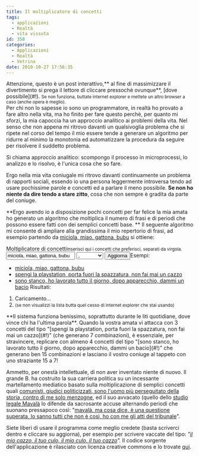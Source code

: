 ```yaml
---
title: Il moltiplicatore di concetti
tags:
  - applicazioni
  - Realtà
  - vita vissuta
id: 358
categories:
  - Applicazioni
  - Realtà
  - Vetrina
date: 2010-10-27 17:56:35
---
```


<div id="combiner_disclaimer">Attenzione, questo è un post interattivo,** al fine di massimizzare il divertimento si prega il lettore di cliccare pressochè ovunque**, [dove possibile](#!).
<small>Se non funziona, buttate internet explorer e mettete un altro browser a caso (anche opera è meglio).</small></div>
Per chi non lo sapesse io sono un programmatore, in realtà ho provato a fare altro nella vita, ma ho finito per fare questo perchè, per quanto mi sforzi, la mia capoccia ha un approccio analitico ai problemi della vita.
Nel senso che non appena mi ritrovo davanti un qualsivoglia problema che si ripete nel corso del tempo il mio essere tende a generare un algoritmo per ridurre al minimo la monotonia ed automatizzare la procedura da seguire per risolvere il suddetto problema.

Si chiama approccio analitico: scompongo il processo in microprocessi, lo analizzo e lo risolvo, è l'unica cosa che so fare.

Ergo nella mia vita coniugale mi ritrovo davanti continuamente un problema di rapporti sociali, essendo io una persona leggermente introversa tendo ad usare pochissime parole e concetti ed a parlare il meno possibile. **Se non ho niente da dire tendo a stare zitto**, cosa che non sempre è gradita da parte del coniuge.

**Ergo avendo io a disposizione pochi concetti per far felice la mia amata ho generato un algoritmo che moltiplica il numero di frasi e di periodi che possono essere fatti con dei semplici concetti base.
**
Il seguente algoritmo mi consente di ampliare alla grandissima il mio repertorio di frasi, ad esempio partendo da [miciola, miao, gattona, bubu](#!) si ottiene:
<script type="text/javascript" src="/uploads/statics/js/combiner.js"></script>
<script type="text/javascript">// <![CDATA[
jQuery.noConflict();
jQuery(document).ready(function() {
    inject_combiner("combiner");
});
// ]]></script>

<form id="combiner_form" method="get"><label for="combiner_input">Moltiplicatore di concetti</label><small class="help_text">Inserisci qui i concetti che preferisci, separati da virgola.</small> <input id="combiner_input" type="text" name="combiner" value="miciola, miao, gattona, bubu" /> <select id="combiner_separator"> <option value=", ">,</option> <option value=" › ">›</option> <option value=" | ">|</option> <option value=" ">(Spazio)</option> </select> <input id="combiner_update" type="submit" value="Aggiorna" />Esempi:

*   [miciola, miao, gattona, bubu](#!)
*   [spengi la playstation, porta fuori la spazzatura, non fai mai un cazzo](#!)
*   [sono stanco, ho lavorato tutto il giorno, dopo apparecchio, dammi un bacio](#!)
Risultati:

1.  Caricamento...
2.  <small>(se non visualizzi la lista butta quel cesso di internet explorer che stai usando)</small>
</form>**Il sistema funziona benissimo, soprattutto durante le liti quotidiane, dove vince chi ha l'ultima parola**.
Quando la vostra amata vi attacca con 3 concetti del tipo "[spengi la playstation, porta fuori la spazzatura, non fai mai un cazzo](#!)" (che generano 7 combinazioni), è essenziale, per stravincere, replicare con almeno 4 concetti del tipo "[sono stanco, ho lavorato tutto il giorno, dopo apparecchio, dammi un bacio](#!)" che generano ben 15 combinazioni e lasciano il vostro coniuge al tappeto con uno straziante 15 a 7!

Ammetto, per onestà intellettuale, di non aver inventato niente di nuovo.
Il grande B. ha costruito la sua carriera politica su un incessante martellamento mediatico basato sulla moltiplicazione di semplici concetti quali [comunisti, giudici politicizzati, sono l'uomo più perseguitato della storia, contro di me solo menzogne](#!), ed il suo avvacato (quello dello [studio legale Mavalà](/2009/12/05/studio-legale-mavala/) lo difende da sacrosante accuse alternando periodi che suonano pressapoco così: "[mavalà, ma cosa dice, è una questione superata, lo sanno tutti che non è così, ho con me gli atti del tribunale](#!)".

Siete liberi di usare il programma come meglio credete (basta scriverci dentro e cliccare su aggiorna), per esempio per scrivere vaccate del tipo:
_"[il mio cazzo, il tuo culo, il mio culo, il tuo cazzo](#!)"._
Il codice sorgente dell'applicazione è rilasciato con licenza creative commons e lo trovate [qui](/wp-content/uploads/statics/js/combiner.js).